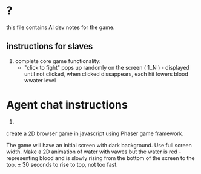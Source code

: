 # ?
this file contains AI dev notes for the game.


## instructions for slaves

1. complete core game functionality:
    * "click to fight" pops up randomly on the screen ( 1..N ) - displayed until not clicked, when clicked dissappears, each hit lowers blood wwater level





# Agent chat instructions

1. 
create a 2D browser game in javascript using Phaser game framework. 

The game will have an initial screen with dark background. Use full screen width. Make a 2D animation of water with vawes but the water is red - representing blood and is slowly rising from the bottom of the screen to the top. ± 30 seconds to rise to top, not too fast.
